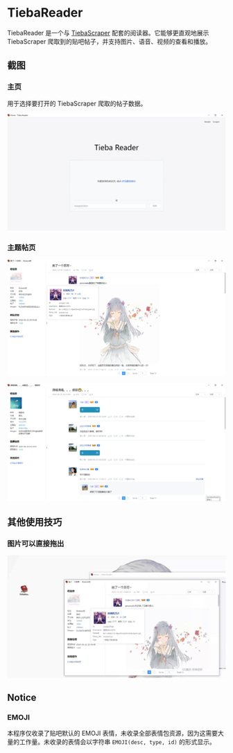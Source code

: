 # TiebaReader

TiebaReader 是一个与 [TiebaScraper](https://github.com/Sorceresssis/TiebaScraper) 配套的阅读器。它能够更直观地展示 TiebaScraper 爬取到的贴吧帖子，并支持图片、语音、视频的查看和播放。

## 截图

### 主页

用于选择要打开的 TiebaScraper 爬取的帖子数据。

![1719343788943](./screenshots/1719343788943.png)

### 主题帖页

![1719343898274](./screenshots/1719343898274.png)

![1719344105897](./screenshots/1719344105897.png)

## 其他使用技巧

### 图片可以直接拖出

![1719349291397](./screenshots/1719349291397.gif)

## Notice

### EMOJI

本程序仅收录了贴吧默认的 EMOJI 表情，未收录全部表情包资源，因为这需要大量的工作量。未收录的表情会以字符串 `EMOJI(desc, type, id)` 的形式显示。
